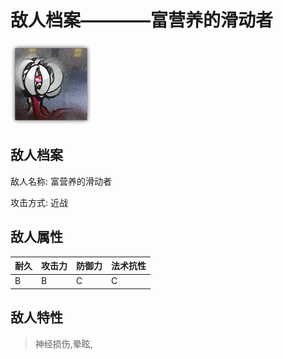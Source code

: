 # 敌人档案————富营养的滑动者

![富营养的滑动者](./eneIcons/富营养的滑动者.png)

## 敌人档案

敌人名称: 富营养的滑动者

攻击方式: 近战

## 敌人属性

| 耐久      | 攻击力  | 防御力 | 法术抗性 |
|---------|------|-----|------|
| B | B | C | C |

## 敌人特性
> 神经损伤,晕眩,
